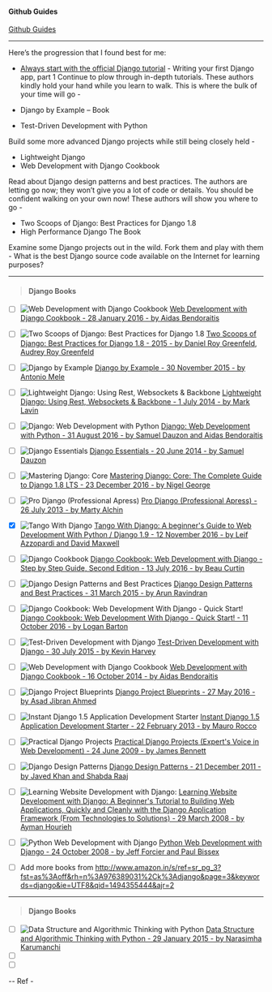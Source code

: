 
#### Github Guides
[Github Guides](https://guides.github.com/)

---

Here’s the progression that I found best for me:

* [Always start with the official Django tutorial](https://www.quora.com/What-is-the-fastest-way-to-learn-Django/answer/Mark-Dawson-20?srid=Cowl) -
  Writing your first Django app, part 1
Continue to plow through in-depth tutorials. These authors kindly hold your hand while you learn to walk. This is where the bulk of your time will go -

* Django by Example – Book
* Test-Driven Development with Python

Build some more advanced Django projects while still being closely held -
 * Lightweight Django
 * Web Development with Django Cookbook

Read about Django design patterns and best practices. The authors are letting go now; they won’t give you a lot of code or details. You should be confident walking on your own now! These authors will show you where to go -
 * Two Scoops of Django: Best Practices for Django 1.8
 * High Performance Django The Book

Examine some Django projects out in the wild. Fork them and play with them - What is the best Django source code available on the Internet for learning purposes?

---

> #### Django Books

- [ ] ![Web Development with Django Cookbook](http://ecx.images-amazon.com/images/I/51lLxHSqqGL._AC_US218_FMwebp_QL70_.jpg) 
[Web Development with Django Cookbook - 28 January 2016 - by Aidas Bendoraitis](http://www.amazon.in/Web-Development-Django-Cookbook/dp/1785886770/)
- [ ] ![Two Scoops of Django: Best Practices for Django 1.8](http://ecx.images-amazon.com/images/I/51ERA5yTzaL._AC_US218_FMwebp_QL70_.jpg) 
[Two Scoops of Django: Best Practices for Django 1.8 - 2015 - by Daniel Roy Greenfeld, Audrey Roy Greenfeld](http://www.amazon.in/Two-Scoops-Django-Best-Practices/dp/0981467350/)
- [ ] ![Django by Example](http://ecx.images-amazon.com/images/I/51uqD5rw1SL._AC_US218_FMwebp_QL70_.jpg) 
[Django by Example - 30 November 2015 - by Antonio Mele](http://www.amazon.in/Django-Example-Antonio-Mele/dp/1784391913/)
- [ ] ![Lightweight Django: Using Rest, Websockets & Backbone](http://ecx.images-amazon.com/images/I/51JgF8WtR4L._AC_US218_FMwebp_QL70_.jpg)
[Lightweight Django: Using Rest, Websockets & Backbone - 1 July 2014 - by Mark Lavin](http://www.amazon.in/Lightweight-Django-Using-Websockets-Backbone/dp/9351108651/)
- [ ] ![Django: Web Development with Python](http://ecx.images-amazon.com/images/I/51p0J7mYnnL._AC_US218_FMwebp_QL70_.jpg) 
[Django: Web Development with Python - 31 August 2016 - by Samuel Dauzon and Aidas Bendoraitis](http://www.amazon.in/Django-Development-Python-Samuel-Dauzon/dp/1787121380/)
- [ ] ![Django Essentials](http://ecx.images-amazon.com/images/I/41vux9KdzxL._SL218_PIsitb-sticker-arrow-dp,TopRight,12,-18_SH30_OU31_AC_US218_FMwebp_QL70_.jpg) 
[Django Essentials - 20 June 2014 - by Samuel Dauzon](http://www.amazon.in/Django-Essentials-Samuel-Dauzon/dp/1783983701/)
- [ ] ![Mastering Django: Core](http://ecx.images-amazon.com/images/I/41jbRAcDxDL._AC_US218_FMwebp_QL70_.jpg) 
[Mastering Django: Core: The Complete Guide to Django 1.8 LTS - 23 December 2016 - by Nigel George](http://www.amazon.in/Mastering-Django-Core-Nigel-George/dp/1787281140/)
- [ ] ![Pro Django (Professional Apress)](http://ecx.images-amazon.com/images/I/41aJGdV79sL._SL218_PIsitb-sticker-arrow-dp,TopRight,12,-18_SH30_OU31_AC_US218_FMwebp_QL70_.jpg) 
[Pro Django (Professional Apress) - 26 July 2013 - by Marty Alchin](http://www.amazon.in/Django-Professional-Apress-Marty-Alchin/dp/1430258098/)
- [x] ![Tango With Django](http://ecx.images-amazon.com/images/I/5168n3QekgL._AC_US218_FMwebp_QL70_.jpg) 
[Tango With Django: A beginner's Guide to Web Development With Python / Django 1.9 - 12 November 2016 - by Leif Azzopardi and David Maxwell](http://www.amazon.in/Tango-Django-beginners-Development-Python-ebook/dp/B01N91N65Y/)
- [ ] ![Django Cookbook](http://ecx.images-amazon.com/images/I/41O0Yrz8ZJL._AC_US218_FMwebp_QL70_.jpg) 
[Django Cookbook: Web Development with Django - Step by Step Guide, Second Edition - 13 July 2016 - by Beau Curtin](http://www.amazon.in/Django-Cookbook-Development-Guide-Second-ebook/dp/B01IFI8SVG/)
- [ ] ![Django Design Patterns and Best Practices](http://ecx.images-amazon.com/images/I/41b65-s2ylL._AC_US218_FMwebp_QL70_.jpg) 
[Django Design Patterns and Best Practices - 31 March 2015 - by Arun Ravindran](http://www.amazon.in/Django-Design-Patterns-Best-Practices/dp/1783986646/)
- [ ] ![Django Cookbook: Web Development With Django - Quick Start!](http://ecx.images-amazon.com/images/I/41sNLGNndTL._AC_US218_FMwebp_QL70_.jpg) 
[Django Cookbook: Web Development With Django - Quick Start! - 11 October 2016 - by Logan Barton](http://www.amazon.in/Django-Cookbook-Development-Quick-Start/dp/1539399141/)
- [ ] ![Test-Driven Development with Django](http://ecx.images-amazon.com/images/I/41+HmUxQYCL._AC_US218_FMwebp_QL70_.jpg) 
[Test-Driven Development with Django - 30 July 2015 - by Kevin Harvey](http://www.amazon.in/Test-Driven-Development-Django-Kevin-Harvey/dp/178528116X/)
- [ ] ![Web Development with Django Cookbook](http://ecx.images-amazon.com/images/I/519wTfczuvL._AC_US218_FMwebp_QL70_.jpg) 
[Web Development with Django Cookbook - 16 October 2014 - by Aidas Bendoraitis](http://www.amazon.in/Development-Django-Cookbook-Aidas-Bendoraitis/dp/178328689X/)
- [ ] ![Django Project Blueprints](http://ecx.images-amazon.com/images/I/51OtHdApmcL._AC_US218_FMwebp_QL70_.jpg) 
[Django Project Blueprints - 27 May 2016 - by Asad Jibran Ahmed](http://www.amazon.in/Django-Project-Blueprints-Jibran-Ahmed/dp/1783985429/)
- [ ] ![Instant Django 1.5 Application Development Starter](http://ecx.images-amazon.com/images/I/516O5Kd9TwL._AC_US218_FMwebp_QL70_.jpg) 
[Instant Django 1.5 Application Development Starter - 22 February 2013 - by Mauro Rocco](http://www.amazon.in/Instant-Django-Application-Development-Starter/dp/1782163565/)
- [ ] ![Practical Django Projects](http://ecx.images-amazon.com/images/I/51PaZWx0JGL._AC_US218_FMwebp_QL70_.jpg) 
[Practical Django Projects (Expert's Voice in Web Development) - 24 June 2009 - by James Bennett](http://www.amazon.in/Practical-Django-Projects-Experts-Development/dp/1430219386/)
- [ ] ![Django Design Patterns](http://ecx.images-amazon.com/images/I/312kliN4qdL._SL218_PIsitb-sticker-arrow-dp,TopRight,12,-18_SH30_OU31_AC_US218_FMwebp_QL70_.jpg) 
[Django Design Patterns - 21 December 2011 - by Javed Khan and Shabda Raaj](http://www.amazon.in/Django-Design-Patterns-Javed-Khan-ebook/dp/B006OYO9SK/)
- [ ] ![Learning Website Development with Django:](http://ecx.images-amazon.com/images/I/41HVaxva6LL._SL218_PIsitb-sticker-arrow-dp,TopRight,12,-18_SH30_OU31_AC_US218_FMwebp_QL70_.jpg) 
[Learning Website Development with Django: A Beginner's Tutorial to Building Web Applications, Quickly and Cleanly with the Django Application Framework (From Technologies to Solutions) - 29 March 2008 - by Ayman Hourieh](http://www.amazon.in/Learning-Website-Development-Django-Applications/dp/1847193358/)
- [ ] ![Python Web Development with Django](http://ecx.images-amazon.com/images/I/41rB47CCuYL._SL218_PIsitb-sticker-arrow-dp,TopRight,12,-18_SH30_OU31_AC_US218_FMwebp_QL70_.jpg) 
[Python Web Development with Django - 24 October 2008 - by Jeff Forcier and Paul Bissex](http://www.amazon.in/Python-Development-Django-Jeff-Forcier-ebook/dp/B001ANYCGO/)

- [ ] Add more books from http://www.amazon.in/s/ref=sr_pg_3?fst=as%3Aoff&rh=n%3A976389031%2Ck%3Adjango&page=3&keywords=django&ie=UTF8&qid=1494355444&ajr=2

---

> #### Django Books

- [ ] ![Data Structure and Algorithmic Thinking with Python](http://ecx.images-amazon.com/images/I/51LJSQWC9gL._AC_US218_FMwebp_QL70_.jpg) [Data Structure and Algorithmic Thinking with Python - 29 January 2015 - by Narasimha Karumanchi](http://www.amazon.in/Data-Structure-Algorithmic-Thinking-Python/dp/8192107590/)
- [ ] []()
- [ ] []()

-- Ref - 
